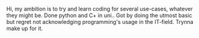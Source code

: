 Hi, my ambition is to try and learn coding for several use-cases, whatever they might be.
Done python and C+ in uni.. Got by doing the utmost basic but regret not acknowledging programming's usage in the IT-field. Trynna make up for it.
<!---
toddie32/toddie32 is a ✨ special ✨ repository because its `README.md` (this file) appears on your GitHub profile.
You can click the Preview link to take a look at your changes.
--->
